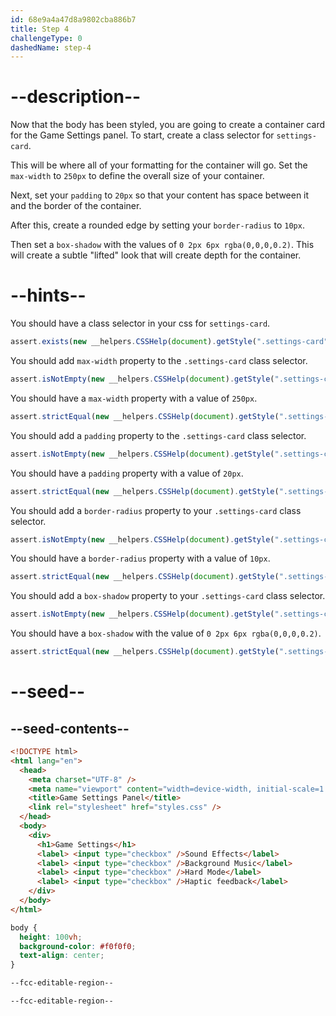 ```yaml
---
id: 68e9a4a47d8a9802cba886b7
title: Step 4
challengeType: 0
dashedName: step-4
---
```


# --description--

Now that the body has been styled, you are going to create a container card for the Game Settings panel. To start, create a class selector for `settings-card`.

This will be where all of your formatting for the container will go. Set the `max-width` to `250px` to define the overall size of your container.

Next, set your `padding` to `20px` so that your content has space between it and the border of the container.

After this, create a rounded edge by setting your `border-radius` to `10px`.

Then set a `box-shadow` with the values of `0 2px 6px rgba(0,0,0,0.2)`. This will create a subtle "lifted" look that will create depth for the container.

# --hints--

You should have a class selector in your css for `settings-card`.

```js
assert.exists(new __helpers.CSSHelp(document).getStyle(".settings-card"));
```

You should add `max-width` property to the `.settings-card` class selector.

```js
assert.isNotEmpty(new __helpers.CSSHelp(document).getStyle(".settings-card")?.maxWidth);
```

You should have a `max-width` property with a value of `250px`.

```js
assert.strictEqual(new __helpers.CSSHelp(document).getStyle(".settings-card")?.maxWidth, "250px");
```

You should add a `padding` property to the `.settings-card` class selector.

```js
assert.isNotEmpty(new __helpers.CSSHelp(document).getStyle(".settings-card")?.padding);
```

You should have a `padding` property with a value of `20px`.

```js
assert.strictEqual(new __helpers.CSSHelp(document).getStyle(".settings-card")?.padding, "20px");
```

You should add a `border-radius` property to your `.settings-card` class selector.

```js
assert.isNotEmpty(new __helpers.CSSHelp(document).getStyle(".settings-card")?.borderRadius);
```

You should have a `border-radius` property with a value of `10px`.

```js
assert.strictEqual(new __helpers.CSSHelp(document).getStyle(".settings-card")?.borderRadius, "10px");
```

You should add a `box-shadow` property to your `.settings-card` class selector.

```js
assert.isNotEmpty(new __helpers.CSSHelp(document).getStyle(".settings-card")?.boxShadow);
```

You should have a `box-shadow` with the value of `0 2px 6px rgba(0,0,0,0.2)`.

```js
assert.strictEqual(new __helpers.CSSHelp(document).getStyle(".settings-card")?.boxShadow, "rgba(0, 0, 0, 0.2) 0px 2px 6px");
```

# --seed--

## --seed-contents--

```html
<!DOCTYPE html>
<html lang="en">
  <head>
    <meta charset="UTF-8" />
    <meta name="viewport" content="width=device-width, initial-scale=1.0" />
    <title>Game Settings Panel</title>
    <link rel="stylesheet" href="styles.css" />
  </head>
  <body>
    <div>
      <h1>Game Settings</h1>
      <label> <input type="checkbox" />Sound Effects</label>
      <label> <input type="checkbox" />Background Music</label>
      <label> <input type="checkbox" />Hard Mode</label>
      <label> <input type="checkbox" />Haptic feedback</label>
    </div>
  </body>
</html>
```

```css
body {
  height: 100vh;
  background-color: #f0f0f0;
  text-align: center;
}

--fcc-editable-region--

--fcc-editable-region--
```

